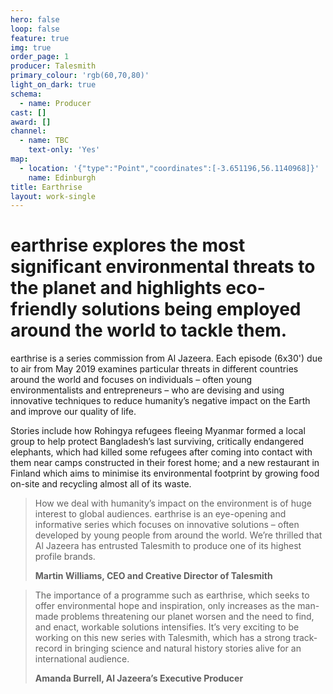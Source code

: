 ```yaml
---
hero: false
loop: false
feature: true
img: true
order_page: 1
producer: Talesmith
primary_colour: 'rgb(60,70,80)'
light_on_dark: true
schema:
  - name: Producer
cast: []
award: []
channel:
  - name: TBC
    text-only: 'Yes'
map:
  - location: '{"type":"Point","coordinates":[-3.651196,56.1140968]}'
    name: Edinburgh
title: Earthrise
layout: work-single
---
```

# earthrise explores the most significant environmental threats to the planet and highlights eco-friendly solutions being employed around the world to tackle them.

earthrise is a series commission from Al Jazeera. Each episode (6x30') due to air from May 2019 examines particular threats in different countries around the world and focuses on individuals – often young environmentalists and entrepreneurs – who are devising and using innovative techniques to reduce humanity’s negative impact on the Earth and improve our quality of life.

Stories include how Rohingya refugees fleeing Myanmar formed a local group to help protect Bangladesh’s last surviving, critically endangered elephants, which had killed some refugees after coming into contact with them near camps constructed in their forest home; and a new restaurant in Finland which aims to minimise its environmental footprint by growing food on-site and recycling almost all of its waste.

> How we deal with humanity’s impact on the environment is of huge interest to global audiences. earthrise is an eye-opening and informative series which focuses on innovative solutions – often developed by young people from around the world. We’re thrilled that Al Jazeera has entrusted Talesmith to produce one of its highest profile brands.
>
> **Martin Williams, CEO and Creative Director of Talesmith**

> The importance of a programme such as earthrise, which seeks to offer environmental hope and inspiration, only increases as the man- made problems threatening our planet worsen and the need to find, and enact, workable solutions intensifies. It’s very exciting to be working on this new series with Talesmith, which has a strong track- record in bringing science and natural history stories alive for an international audience.
>
> **Amanda Burrell, Al Jazeera’s Executive Producer**
